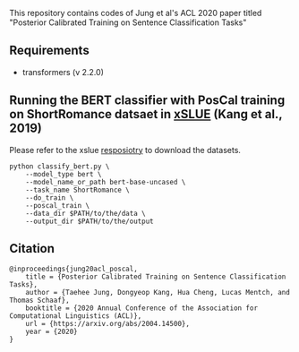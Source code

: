 This repository contains codes of Jung et al's ACL 2020 paper titled "Posterior Calibrated Training on Sentence Classification Tasks"

## Requirements
 - transformers (v 2.2.0)

## Running the BERT classifier with PosCal training on ShortRomance datsaet in [xSLUE](https://arxiv.org/abs/1911.03663) (Kang et al., 2019)
Please refer to the xslue [resposiotry](https://github.com/dykang/xslue) to download the datasets.
```
python classify_bert.py \
    --model_type bert \
    --model_name_or_path bert-base-uncased \
    --task_name ShortRomance \
    --do_train \
    --poscal_train \
    --data_dir $PATH/to/the/data \
    --output_dir $PATH/to/the/output
```



## Citation
    @inproceedings{jung20acl_poscal,
        title = {Posterior Calibrated Training on Sentence Classification Tasks},
        author = {Taehee Jung, Dongyeop Kang, Hua Cheng, Lucas Mentch, and Thomas Schaaf},
        booktitle = {2020 Annual Conference of the Association for Computational Linguistics (ACL)},
        url = {https://arxiv.org/abs/2004.14500},
        year = {2020}
    }
